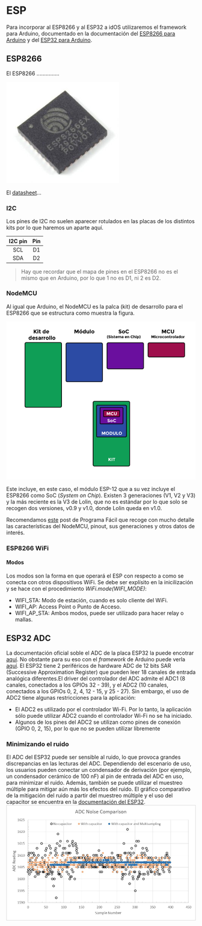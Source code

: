 # ESP

Para incorporar al ESP8266 y al ESP32 a idOS utilizaremos el framework para Arduino, documentado en la documentación del [ESP8266 para Arduino](https://arduino-esp8266.readthedocs.io) y del [ESP32 para Arduino](https://github.com/).

## ESP8266

El ESP8266 ...............

![ESP8266](pic/ESP8266EX-SoC.jpeg)

El [datasheet](../../../../docs/datasheets/0a-esp8266ex_datasheet_en.pdf)...

### I2C

Los pines de I2C no suelen aparecer rotulados en las placas de los distintos kits por lo que haremos un aparte aquí.

| I2C pin | Pin |
| :-----: | :-: |
|   SCL   | D1 |
|   SDA   | D2 |

> Hay que recordar que el mapa de pines en el ESP8266 no es el mismo que en Arduino, por lo que 1 no es D1, ni 2 es D2.

### NodeMCU

Al igual que Arduino, el NodeMCU es la palca (kit) de desarrollo para el ESP8266 que se estructura como muestra la figura.

![Esquema del Kit](pic/esquema_kit.png)

Este incluye, en este caso, el módulo ESP-12 que a su vez incluye el ESP8266 como SoC (*System on Chip*). Existen 3 generaciones (V1, V2 y V3) y la más reciente es la V3 de Lolin, que no es estándar por lo que solo se recogen dos versiones, v0.9 y v1.0, donde Lolin queda en v1.0.

Recomendamos [este](https://programarfacil.com/podcast/nodemcu-tutorial-paso-a-paso/) post de Programa Fácil que recoge con mucho detalle las características del NodeMCU, pinout, sus generaciones y otros datos de interés.

### ESP8266 WiFi

#### Modos

Los modos son la forma en que operará el ESP con respecto a como se conecta con otros dispositivos WiFi. Se debe ser explísito en la inicilización y se hace con el procedimiento *WiFi.mode(WIFI_MODE)*:

- WIFI_STA: Modo de estación, cuando es solo cliente del WiFi.
- WIFI_AP: Access Point o Punto de Acceso.
- WIFI_AP_STA: Ambos modos, puede ser utilizado para hacer relay o mallas.

## ESP32 ADC

La documentación oficial soble el ADC de la placa ESP32 la puede encotrar [aquí](https://docs.espressif.com/projects/esp-idf/en/latest/esp32/api-reference/peripherals/adc.htm). No obstante para su eso con el *framework* de Arduino puede verla [aquí]().
El ESP32 tiene 2 periféricos de hardware ADC de 12 bits SAR (Successive Approximation Register) que pueden leer 18 canales de entrada analógica diferentes.El driver del controlador del ADC admite el ADC1 (8 canales, conectados a los GPIOs 32 - 39), y el ADC2 (10 canales, conectados a los GPIOs 0, 2, 4, 12 - 15, y 25 - 27). Sin embargo, el uso de ADC2 tiene algunas restricciones para la aplicación:

- El ADC2 es utilizado por el controlador Wi-Fi. Por lo tanto, la aplicación sólo puede utilizar ADC2 cuando el controlador Wi-Fi no se ha iniciado.
- Algunos de los pines del ADC2 se utilizan como pines de conexión (GPIO 0, 2, 15), por lo que no se pueden utilizar libremente

### Minimizando el ruido

El ADC del ESP32 puede ser sensible al ruido, lo que provoca grandes discrepancias en las lecturas del ADC. Dependiendo del escenario de uso, los usuarios pueden conectar un condensador de derivación (por ejemplo, un condensador cerámico de 100 nF) al pin de entrada del ADC en uso, para minimizar el ruido. Además, también se puede utilizar el muestreo múltiple para mitigar aún más los efectos del ruido.
El gráfico comparativo de la mitigación del ruido a partir del muestreo múltiple y el uso del capacitor se encuentra en la [documentación del ESP32](https://docs.espressif.com/projects/esp-idf/en/latest/esp32/api-reference/peripherals/adc.html#minimizing-noise).
![gráfico de mitigación de ruido](pic/esp32/adc-noise-graph.jpeg)
